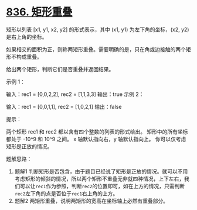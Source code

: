 # [836. 矩形重叠](https://leetcode-cn.com/problems/rectangle-overlap/)
矩形以列表 [x1, y1, x2, y2] 的形式表示，其中 (x1, y1) 为左下角的坐标，(x2, y2) 是右上角的坐标。

如果相交的面积为正，则称两矩形重叠。需要明确的是，只在角或边接触的两个矩形不构成重叠。

给出两个矩形，判断它们是否重叠并返回结果。

 

示例 1：

输入：rec1 = [0,0,2,2], rec2 = [1,1,3,3]
输出：true
示例 2：

输入：rec1 = [0,0,1,1], rec2 = [1,0,2,1]
输出：false
 

提示：

两个矩形 rec1 和 rec2 都以含有四个整数的列表的形式给出。
矩形中的所有坐标都处于 -10^9 和 10^9 之间。
x 轴默认指向右，y 轴默认指向上。
你可以仅考虑矩形是正放的情况。

题解思路：
1. 题解1
判断矩形是否包含，由于题目已经说了矩形是正放的情况。就可以不用考虑矩形的倾斜的情况，所以两个矩形不重叠无非就四种情况，上下左右，我们可以让`rec1`作为参照，判断`rec2`的位置即可，如在上方的情况，只需判断`rec2`左下角的点是否位于`rec1`右上角的上方。
2. 题解2 
两矩形重叠，说明两矩形的宽高在坐标轴上必然有重叠部分。